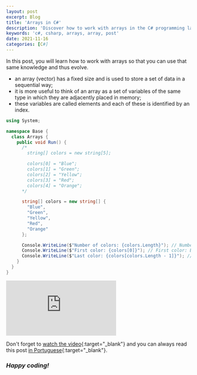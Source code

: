 ```yaml
---
layout: post
excerpt: Blog
title: 'Arrays in C#'
description: 'Discover how to work with arrays in the C# programming language. Get answers to your questions with the theory and examples presented.'
keywords: 'c#, csharp, arrays, array, post'
date: 2021-11-16
categories: [C#]
---
```


In this post, you will learn how to work with arrays so that you can use that same knowledge and thus evolve.

- an array (vector) has a fixed size and is used to store a set of data in a sequential way;
- it is more useful to think of an array as a set of variables of the same type in which they are adjacently placed in memory;
- these variables are called elements and each of these is identified by an index.

```csharp
using System;

namespace Base {
  class Arrays {
    public void Run() {
      /*
        string[] colors = new string[5];

        colors[0] = "Blue";
        colors[1] = "Green";
        colors[2] = "Yellow";
        colors[3] = "Red";
        colors[4] = "Orange";
      */

      string[] colors = new string[] {
        "Blue",
        "Green",
        "Yellow",
        "Red",
        "Orange"
      };

      Console.WriteLine($"Number of colors: {colors.Length}"); // Number of colors: 5
      Console.WriteLine($"First color: {colors[0]}"); // First color: Blue
      Console.WriteLine($"Last color: {colors[colors.Length - 1]}"); // Last color: Orange
    }
  }
}
```

<div class="video-container">
  <iframe src="https://www.youtube.com/embed/Us3VJyBFbbY" frameborder="0" allowfullscreen></iframe>
</div>

Don't forget to [watch the video](https://youtu.be/Us3VJyBFbbY){:target="\_blank"} and you can always read this post [in Portuguese](https://caffeinealgorithm.com/blog/20211116/arrays-em-csharp/){:target="\_blank"}.

### _Happy coding!_
